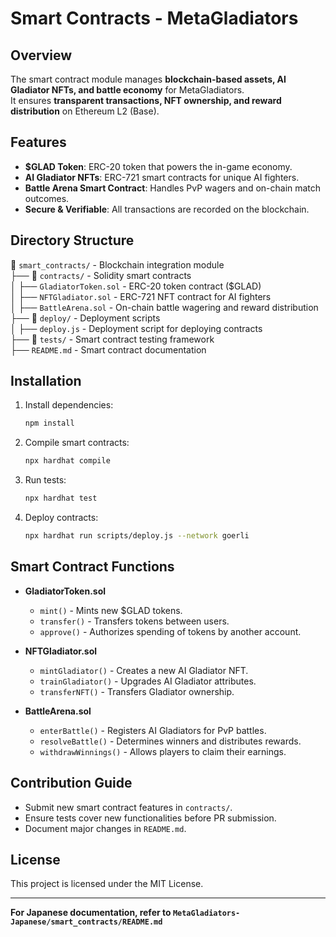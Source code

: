 # Smart Contracts - MetaGladiators

## Overview
The smart contract module manages **blockchain-based assets, AI Gladiator NFTs, and battle economy** for MetaGladiators.  
It ensures **transparent transactions, NFT ownership, and reward distribution** on Ethereum L2 (Base).  

## Features
- **$GLAD Token**: ERC-20 token that powers the in-game economy.
- **AI Gladiator NFTs**: ERC-721 smart contracts for unique AI fighters.
- **Battle Arena Smart Contract**: Handles PvP wagers and on-chain match outcomes.
- **Secure & Verifiable**: All transactions are recorded on the blockchain.

## Directory Structure
📂 `smart_contracts/` - Blockchain integration module  
 ├── 📂 `contracts/` - Solidity smart contracts  
 │   ├── `GladiatorToken.sol` - ERC-20 token contract ($GLAD)  
 │   ├── `NFTGladiator.sol` - ERC-721 NFT contract for AI fighters  
 │   ├── `BattleArena.sol` - On-chain battle wagering and reward distribution  
 ├── 📂 `deploy/` - Deployment scripts  
 │   ├── `deploy.js` - Deployment script for deploying contracts  
 ├── 📂 `tests/` - Smart contract testing framework  
 ├── `README.md` - Smart contract documentation  

## Installation
1. Install dependencies:
   ```bash
   npm install
   ```

2. Compile smart contracts:
   ```bash
   npx hardhat compile
   ```

3. Run tests:
   ```bash
   npx hardhat test
   ```

4. Deploy contracts:
   ```bash
   npx hardhat run scripts/deploy.js --network goerli
   ```

## Smart Contract Functions
- **GladiatorToken.sol**
  - `mint()` - Mints new $GLAD tokens.
  - `transfer()` - Transfers tokens between users.
  - `approve()` - Authorizes spending of tokens by another account.

- **NFTGladiator.sol**
  - `mintGladiator()` - Creates a new AI Gladiator NFT.
  - `trainGladiator()` - Upgrades AI Gladiator attributes.
  - `transferNFT()` - Transfers Gladiator ownership.

- **BattleArena.sol**
  - `enterBattle()` - Registers AI Gladiators for PvP battles.
  - `resolveBattle()` - Determines winners and distributes rewards.
  - `withdrawWinnings()` - Allows players to claim their earnings.

## Contribution Guide
- Submit new smart contract features in `contracts/`.
- Ensure tests cover new functionalities before PR submission.
- Document major changes in `README.md`.

## License
This project is licensed under the MIT License.

---

**For Japanese documentation, refer to `MetaGladiators-Japanese/smart_contracts/README.md`**  
